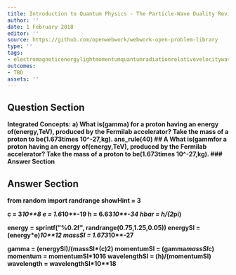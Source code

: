 ```yaml
---
title: Introduction to Quantum Physics - The Particle-Wave Duality Reviewed
author: ''
date: 1 February 2018
editor: ''
source: https://github.com/openwebwork/webwork-open-problem-library
type: ''
tags:
- electromagneticenergylightmomentumquantumradiationrelativevelocitywavelength
outcomes:
- TBD
assets: ''
---
```


## Question Section 

<b>
<b>Integrated Concepts:<b>
a) What is(gamma) for a proton having an energy of(energy,TeV), produced by the Fermilab accelerator? Take the mass of a proton to be(1.673times 10^-27,kg).
ans_rule(40)
## A
What is(gammfor a proton having an energy of(energy,TeV), produced by the Fermilab accelerator? Take the mass of a proton to be(1.673times 10^-27,kg).
### Answer Section


## Answer Section

from random import randrange
showHint = 3

c = 3*10**8
e = 1.6*10**-19
h = 6.63*10**-34
hbar = h/(2*pi)

energy = sprintf("%0.2f", randrange(0.75,1.25,0.05))
energySI = (energy*e)*10**12
massSI = 1.673*10**-27

gamma = (energySI)/(massSI*(c)**2)
momentumSI = (gamma*massSI*c)
momentum = momentumSI*10**16
wavelengthSI = (h)/(momentumSI)
wavelength = wavelengthSI*10**18